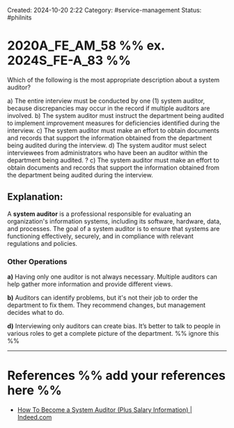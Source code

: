 Created: 2024-10-20 2:22
Category: #service-management
Status: #philnits



# 2020A_FE_AM_58 %% ex. 2024S_FE-A_83 %%

Which of the following is the most appropriate description about a system auditor?

a) The entire interview must be conducted by one (1) system auditor, because discrepancies may occur in the record if multiple auditors are involved.
b) The system auditor must instruct the department being audited to implement improvement measures for deficiencies identified during the interview.
c) The system auditor must make an effort to obtain documents and records that support the information obtained from the department being audited during the interview.
d) The system auditor must select interviewees from administrators who have been an auditor within the department being audited.
?
c) The system auditor must make an effort to obtain documents and records that support the information obtained from the department being audited during the interview.
## **Explanation:**

A **system auditor** is a professional responsible for evaluating an organization's information systems, including its software, hardware, data, and processes. The goal of a system auditor is to ensure that systems are functioning effectively, securely, and in compliance with relevant regulations and policies.
### Other Operations

 **a)** Having only one auditor is not always necessary. Multiple auditors can help gather more information and provide different views.

**b)** Auditors can identify problems, but it's not their job to order the department to fix them. They recommend changes, but management decides what to do.

**d)** Interviewing only auditors can create bias. It’s better to talk to people in various roles to get a complete picture of the department.
%% ignore this %%
<!--SR:!2024-10-21,1,230-->
---




# References %% add your references here %%
- [How To Become a System Auditor (Plus Salary Information) | Indeed.com](https://www.indeed.com/career-advice/finding-a-job/how-to-become-system-auditor)